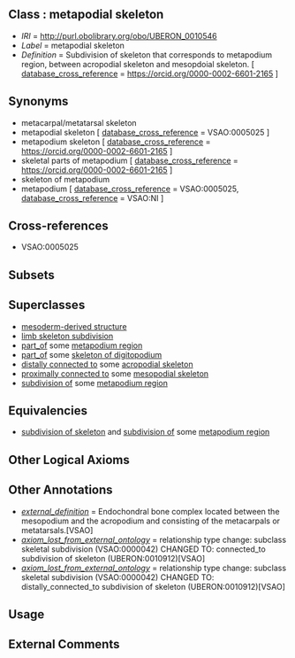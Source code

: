 
## Class : metapodial skeleton

 * *IRI* = http://purl.obolibrary.org/obo/UBERON_0010546
 * *Label* = metapodial skeleton
 * *Definition* = Subdivision of skeleton that corresponds to metapodium region, between acropodial skeleton and mesopdoial skeleton. [ [database_cross_reference](../../ef/oboInOwl#hasDbXref.md) = https://orcid.org/0000-0002-6601-2165 ]

## Synonyms

 * metacarpal/metatarsal skeleton
 * metapodial skeleton [ [database_cross_reference](../../ef/oboInOwl#hasDbXref.md) = VSAO:0005025 ]
 * metapodium skeleton [ [database_cross_reference](../../ef/oboInOwl#hasDbXref.md) = https://orcid.org/0000-0002-6601-2165 ]
 * skeletal parts of metapodium [ [database_cross_reference](../../ef/oboInOwl#hasDbXref.md) = https://orcid.org/0000-0002-6601-2165 ]
 * skeleton of metapodium
 * metapodium [ [database_cross_reference](../../ef/oboInOwl#hasDbXref.md) = VSAO:0005025, [database_cross_reference](../../ef/oboInOwl#hasDbXref.md) = VSAO:NI ]

## Cross-references

 * VSAO:0005025

## Subsets


## Superclasses

 * [mesoderm-derived structure](../../UBERON/20/UBERON_0004120.md)
 * [limb skeleton subdivision](../../UBERON/12/UBERON_0010712.md)
 * [part_of](../../BFO/50/BFO_0000050.md) some [metapodium region](../../UBERON/77/UBERON_0009877.md)
 * [part_of](../../BFO/50/BFO_0000050.md) some [skeleton of digitopodium](../../UBERON/50/UBERON_0012150.md)
 * [distally connected to](../../core#distally/to/core#distally_connected_to.md) some [acropodial skeleton](../../UBERON/43/UBERON_0010543.md)
 * [proximally connected to](../../core#proximally/to/core#proximally_connected_to.md) some [mesopodial skeleton](../../UBERON/78/UBERON_0009878.md)
 * [subdivision of](../../core#subdivision/of/core#subdivision_of.md) some [metapodium region](../../UBERON/77/UBERON_0009877.md)

## Equivalencies

 * [subdivision of skeleton](../../UBERON/12/UBERON_0010912.md) and [subdivision of](../../core#subdivision/of/core#subdivision_of.md) some [metapodium region](../../UBERON/77/UBERON_0009877.md)

## Other Logical Axioms


## Other Annotations

 * *[external_definition](../../UBPROP/01/UBPROP_0000001.md)* = Endochondral bone complex located between the mesopodium and the acropodium and consisting of the metacarpals or metatarsals.[VSAO]
 * *[axiom_lost_from_external_ontology](../../UBPROP/02/UBPROP_0000002.md)* = relationship type change: subclass skeletal subdivision (VSAO:0000042) CHANGED TO: connected_to subdivision of skeleton (UBERON:0010912)[VSAO]
 * *[axiom_lost_from_external_ontology](../../UBPROP/02/UBPROP_0000002.md)* = relationship type change: subclass skeletal subdivision (VSAO:0000042) CHANGED TO: distally_connected_to subdivision of skeleton (UBERON:0010912)[VSAO]

## Usage


## External Comments

